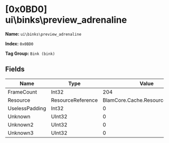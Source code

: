 # [0x0BD0] ui\binks\preview_adrenaline

**Name:** ```ui\binks\preview_adrenaline```

**Index:** ```0x0BD0```

**Tag Group:** ```Bink (bink)```

## Fields

Name	| Type	| Value
---	|---	|---	|
FrameCount	|Int32	|204
Resource	|ResourceReference	|BlamCore.Cache.ResourceReference
UselessPadding	|Int32	|0
Unknown	|UInt32	|0
Unknown2	|UInt32	|0
Unknown3	|UInt32	|0


